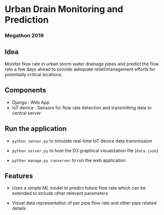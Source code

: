 # Urban Drain Monitoring and Prediction

### Megathon 2019

## Idea
Monitor flow rate in urban storm water drainage pipes and predict the flow rate a few days ahead to provide adequate relief/management efforts for potentially critical locations.

## Components
- Django : Web App
- IoT device : Sensors for flow rate detection and transmitting data to central server

## Run the application

* `python sensor.py` to simulate real-time IoT device data transmission

* `python server.py` to host the D3 graphical visualization file (`data.json`)

* `python manage.py runserver` to run the web application

## Features

* Uses a simple ML model to predict future flow rate which can be extended to include other relevant parameters

* Visual data representation of per pipe flow rate and other pipe related details
